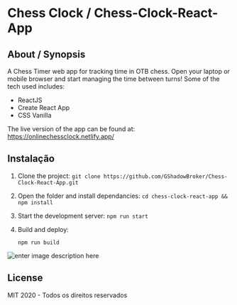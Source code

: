 # Chess Clock / Chess-Clock-React-App

## About / Synopsis

A Chess Timer web app for tracking time in OTB chess. Open your laptop or mobile browser and start managing the time between turns! Some of the tech used includes: 

 - ReactJS
 - Create React App
 - CSS Vanilla

The live version of the app can be found at: https://onlinechessclock.netlify.app/

## Instalação

 1. Clone the project: `git clone
    https://github.com/GShadowBroker/Chess-Clock-React-App.git`
    
 2. Open the folder and install dependancies: `cd
    chess-clock-react-app && npm install`

4. Start the development server:
	`npm run start`

5. Build and deploy:

	`npm run build`

![enter image description here](https://gledyson.netlify.app/static/chess_1-b872a4fbd1ac34d05490c2080bed86d8.png)

## License
MIT
2020 - Todos os direitos reservados

